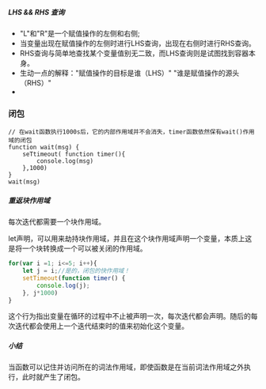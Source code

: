 
##### LHS && RHS 查询
- "L"和"R"是一个赋值操作的左侧和右侧;
- 当变量出现在赋值操作的左侧时进行LHS查询，出现在右侧时进行RHS查询。
- RHS查询与简单地查找某个变量值别无二致，而LHS查询则是试图找到容器本身。
- 生动一点的解释："赋值操作的目标是谁（LHS）" "谁是赋值操作的源头（RHS）"
- 

### 闭包

```
// 在wait函数执行1000s后，它的内部作用域并不会消失，timer函数依然保有wait()作用域的闭包
function wait(msg) {
    seTtimeout( function timer(){
        console.log(msg)
    },1000)
}
wait(msg)
```

##### 重返块作用域
每次迭代都需要一个块作用域。

let声明，可以用来劫持块作用域，并且在这个块作用域声明一个变量，本质上这是将一个块转换成一个可以被关闭的作用域。
```js
for(var i =1; i<=5; i++){
    let j = i;//是的，闭包的快作用域！
    setTimeout(function timer() {
        console.log(j);
    }, j*1000)
}
```
这个行为指出变量在循环的过程中不止被声明一次，每次迭代都会声明。随后的每次迭代都会使用上一个迭代结束时的值来初始化这个变量。

##### 小结
当函数可以记住并访问所在的词法作用域，即使函数是在当前词法作用域之外执行，此时就产生了闭包。
